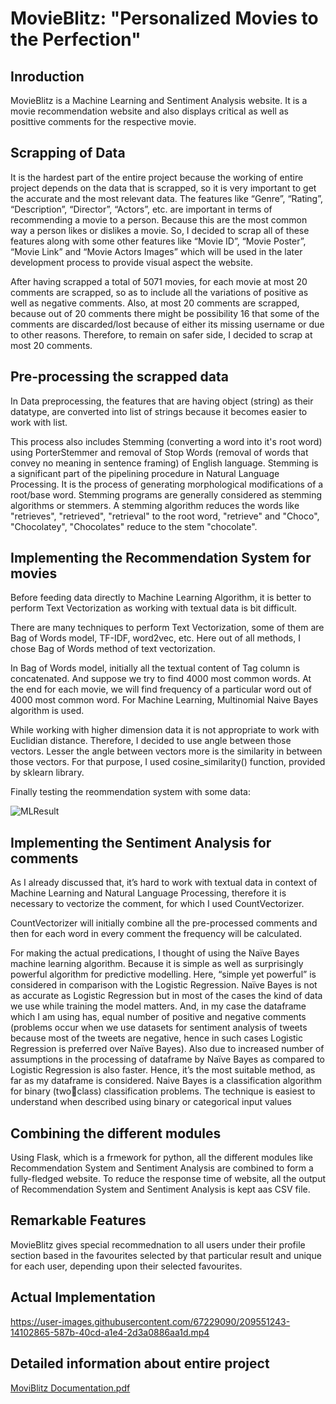 # MovieBlitz: "Personalized Movies to the Perfection"
## Inroduction
MovieBlitz is a Machine Learning and Sentiment Analysis website. It is a movie recommendation website and also displays critical as well as posittive comments for the respective movie.


## Scrapping of Data
It is the hardest part of the entire project because the working of entire project depends on 
the data that is scrapped, so it is very important to get the accurate and the most relevant 
data. The features like “Genre”, “Rating”, “Description”, “Director”, “Actors”, etc. are 
important in terms of recommending a movie to a person. Because this are the most 
common way a person likes or dislikes a movie. So, I decided to scrap all of these features 
along with some other features like “Movie ID”, “Movie Poster”, “Movie Link” and 
“Movie Actors Images” which will be used in the later development process to provide 
visual aspect the website.

After having scrapped a total of 5071 movies, for each movie at most 20 comments are 
scrapped, so as to include all the variations of positive as well as negative comments. Also, 
at most 20 comments are scrapped, because out of 20 comments there might be possibility 
16
that some of the comments are discarded/lost because of either its missing username or due 
to other reasons. Therefore, to remain on safer side, I decided to scrap at most 20 comments.


## Pre-processing the scrapped data
In Data preprocessing, the features that are having object (string) as their datatype, are 
converted into list of strings because it becomes easier to work with list.

This process also includes Stemming (converting a word into it's root word) using PorterStemmer and removal of Stop Words (removal of words that convey no meaning in sentence framing) of English language. Stemming is a significant part of the pipelining procedure in Natural Language Processing. 
It is the process of generating morphological modifications of a root/base word. Stemming 
programs are generally considered as stemming algorithms or stemmers. A stemming 
algorithm reduces the words like "retrieves", "retrieved", "retrieval" to the root word, 
"retrieve" and "Choco", "Chocolatey", "Chocolates" reduce to the stem "chocolate". 


## Implementing the Recommendation System for movies
Before feeding data directly to Machine Learning Algorithm, it is better to perform Text Vectorization as working with textual data is bit difficult.

There are many techniques to perform Text Vectorization, some of them are Bag of Words 
model, TF-IDF, word2vec, etc. Here out of all methods, I chose Bag of Words method of 
text vectorization.

In Bag of Words model, initially all the textual content of Tag column is concatenated. And 
suppose we try to find 4000 most common words. At the end for each movie, we will find 
frequency of a particular word out of 4000 most common word. For Machine Learning, Multinomial Naive Bayes algorithm is used.

While working with higher dimension data it is not appropriate to 
work with Euclidian distance. Therefore, I decided to use angle between those vectors. Lesser the angle between vectors more is the similarity in between those vectors. For that purpose, I used cosine_similarity() function, provided by sklearn library.

Finally testing the reommendation system with some data:

![MLResult](https://user-images.githubusercontent.com/67229090/209550142-cb58c622-7a80-48e1-87bb-c31c26c814e9.png)



## Implementing the Sentiment Analysis for comments
As I already discussed that, it’s hard to work with textual data in context of Machine 
Learning and Natural Language Processing, therefore it is necessary to vectorize the 
comment, for which I used CountVectorizer.

CountVectorizer will initially combine all the pre-processed comments and then for each 
word in every comment the frequency will be calculated. 

For making the actual predications, I thought of using the Naïve Bayes machine learning 
algorithm. Because it is simple as well as surprisingly powerful algorithm for predictive 
modelling. Here, “simple yet powerful” is considered in comparison with the Logistic 
Regression. Naïve Bayes is not as accurate as Logistic Regression but in most of the cases 
the kind of data we use while training the model matters. And, in my case the dataframe 
which I am using has, equal number of positive and negative comments (problems occur 
when we use datasets for sentiment analysis of tweets because most of the tweets are 
negative, hence in such cases Logistic Regression is preferred over Naïve Bayes). Also due 
to increased number of assumptions in the processing of dataframe by Naïve Bayes as 
compared to Logistic Regression is also faster. Hence, it’s the most suitable method, as far 
as my dataframe is considered. Naive Bayes is a classification algorithm for binary (twoclass) classification problems. The technique is easiest to understand when described using binary or categorical input values


## Combining the different modules
Using Flask, which is a frmework for python, all the different modules like Recommendation System and  Sentiment Analysis are combined to form a fully-fledged website. To reduce the response time of website, all the output of Recommendation System and Sentiment Analysis is kept aas CSV file.


## Remarkable Features
MovieBlitz gives special recommednation to all users under their profile section based in the favourites selected by that particular result and unique for each user, depending upon their selected favourites.


## Actual Implementation



https://user-images.githubusercontent.com/67229090/209551243-14102865-587b-40cd-a1e4-2d3a0886aa1d.mp4


## Detailed information about entire project

[MoviBlitz Documentation.pdf](https://github.com/ShivamSrng/MovieBlitz/files/10303572/MoviBlitz.Documentation.pdf)


